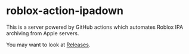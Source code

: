# roblox-action-ipadown

This is a server powered by GitHub actions which automates Roblox IPA archiving from Apple servers.


You may want to look at [Releases](https://github.com/Yakov5776/roblox-action-ipadown/releases).
